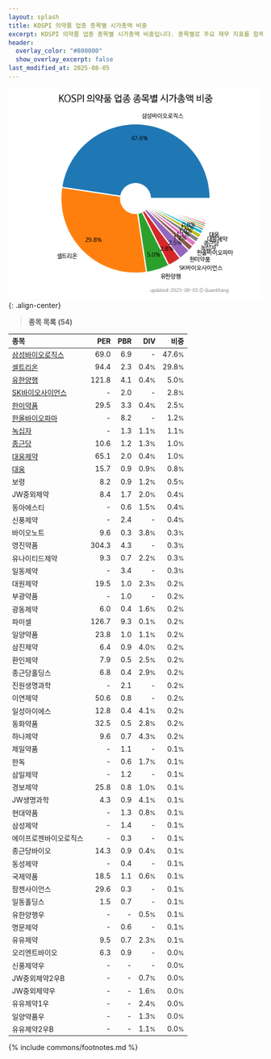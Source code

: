 ```yaml
---
layout: splash
title: KOSPI 의약품 업종 종목별 시가총액 비중
excerpt: KOSPI 의약품 업종 종목별 시가총액 비중입니다. 종목별로 주요 재무 지표를 함께 표시합니다.
header:
  overlay_color: "#800000"
  show_overlay_excerpt: false
last_modified_at: 2025-08-05
---
```



![KOSPI 의약품 업종 종목별 시가총액 비중](/stats/sector/images/kospi_업종_의약품_종목.png){: .align-center}


> **종목 목록 (54)**<a id="list"></a>

| **종목** | **PER** | **PBR** | **DIV** | **비중** |
| :------- | ------: | ------: | ------: | -------: |
| [삼성바이오로직스](/207940/) | 69.0 | 6.9 | - | 47.6<small>%</small> |
| [셀트리온](/068270/) | 94.4 | 2.3 | 0.4<small>%</small> | 29.8<small>%</small> |
| [유한양행](/000100/) | 121.8 | 4.1 | 0.4<small>%</small> | 5.0<small>%</small> |
| [SK바이오사이언스](/302440/) | - | 2.0 | - | 2.8<small>%</small> |
| [한미약품](/128940/) | 29.5 | 3.3 | 0.4<small>%</small> | 2.5<small>%</small> |
| [한올바이오파마](/009420/) | - | 8.2 | - | 1.2<small>%</small> |
| [녹십자](/006280/) | - | 1.3 | 1.1<small>%</small> | 1.1<small>%</small> |
| [종근당](/185750/) | 10.6 | 1.2 | 1.3<small>%</small> | 1.0<small>%</small> |
| [대웅제약](/069620/) | 65.1 | 2.0 | 0.4<small>%</small> | 1.0<small>%</small> |
| [대웅](/003090/) | 15.7 | 0.9 | 0.9<small>%</small> | 0.8<small>%</small> |
| 보령 | 8.2 | 0.9 | 1.2<small>%</small> | 0.5<small>%</small> |
| JW중외제약 | 8.4 | 1.7 | 2.0<small>%</small> | 0.4<small>%</small> |
| 동아에스티 | - | 0.6 | 1.5<small>%</small> | 0.4<small>%</small> |
| 신풍제약 | - | 2.4 | - | 0.4<small>%</small> |
| 바이오노트 | 9.6 | 0.3 | 3.8<small>%</small> | 0.3<small>%</small> |
| 영진약품 | 304.3 | 4.3 | - | 0.3<small>%</small> |
| 유나이티드제약 | 9.3 | 0.7 | 2.2<small>%</small> | 0.3<small>%</small> |
| 일동제약 | - | 3.4 | - | 0.3<small>%</small> |
| 대원제약 | 19.5 | 1.0 | 2.3<small>%</small> | 0.2<small>%</small> |
| 부광약품 | - | 1.0 | - | 0.2<small>%</small> |
| 광동제약 | 6.0 | 0.4 | 1.6<small>%</small> | 0.2<small>%</small> |
| 파미셀 | 126.7 | 9.3 | 0.1<small>%</small> | 0.2<small>%</small> |
| 일양약품 | 23.8 | 1.0 | 1.1<small>%</small> | 0.2<small>%</small> |
| 삼진제약 | 6.4 | 0.9 | 4.0<small>%</small> | 0.2<small>%</small> |
| 환인제약 | 7.9 | 0.5 | 2.5<small>%</small> | 0.2<small>%</small> |
| 종근당홀딩스 | 6.8 | 0.4 | 2.9<small>%</small> | 0.2<small>%</small> |
| 진원생명과학 | - | 2.1 | - | 0.2<small>%</small> |
| 이연제약 | 50.6 | 0.8 | - | 0.2<small>%</small> |
| 일성아이에스 | 12.8 | 0.4 | 4.1<small>%</small> | 0.2<small>%</small> |
| 동화약품 | 32.5 | 0.5 | 2.8<small>%</small> | 0.2<small>%</small> |
| 하나제약 | 9.6 | 0.7 | 4.3<small>%</small> | 0.2<small>%</small> |
| 제일약품 | - | 1.1 | - | 0.1<small>%</small> |
| 한독 | - | 0.6 | 1.7<small>%</small> | 0.1<small>%</small> |
| 삼일제약 | - | 1.2 | - | 0.1<small>%</small> |
| 경보제약 | 25.8 | 0.8 | 1.0<small>%</small> | 0.1<small>%</small> |
| JW생명과학 | 4.3 | 0.9 | 4.1<small>%</small> | 0.1<small>%</small> |
| 현대약품 | - | 1.3 | 0.8<small>%</small> | 0.1<small>%</small> |
| 삼성제약 | - | 1.4 | - | 0.1<small>%</small> |
| 에이프로젠바이오로직스 | - | 0.3 | - | 0.1<small>%</small> |
| 종근당바이오 | 14.3 | 0.9 | 0.4<small>%</small> | 0.1<small>%</small> |
| 동성제약 | - | 0.4 | - | 0.1<small>%</small> |
| 국제약품 | 18.5 | 1.1 | 0.6<small>%</small> | 0.1<small>%</small> |
| 팜젠사이언스 | 29.6 | 0.3 | - | 0.1<small>%</small> |
| 일동홀딩스 | 1.5 | 0.7 | - | 0.1<small>%</small> |
| 유한양행우 | - | - | 0.5<small>%</small> | 0.1<small>%</small> |
| 명문제약 | - | 0.6 | - | 0.1<small>%</small> |
| 유유제약 | 9.5 | 0.7 | 2.3<small>%</small> | 0.1<small>%</small> |
| 오리엔트바이오 | 6.3 | 0.9 | - | 0.0<small>%</small> |
| 신풍제약우 | - | - | - | 0.0<small>%</small> |
| JW중외제약2우B | - | - | 0.7<small>%</small> | 0.0<small>%</small> |
| JW중외제약우 | - | - | 1.6<small>%</small> | 0.0<small>%</small> |
| 유유제약1우 | - | - | 2.4<small>%</small> | 0.0<small>%</small> |
| 일양약품우 | - | - | 1.3<small>%</small> | 0.0<small>%</small> |
| 유유제약2우B | - | - | 1.1<small>%</small> | 0.0<small>%</small> |

{% include commons/footnotes.md %}